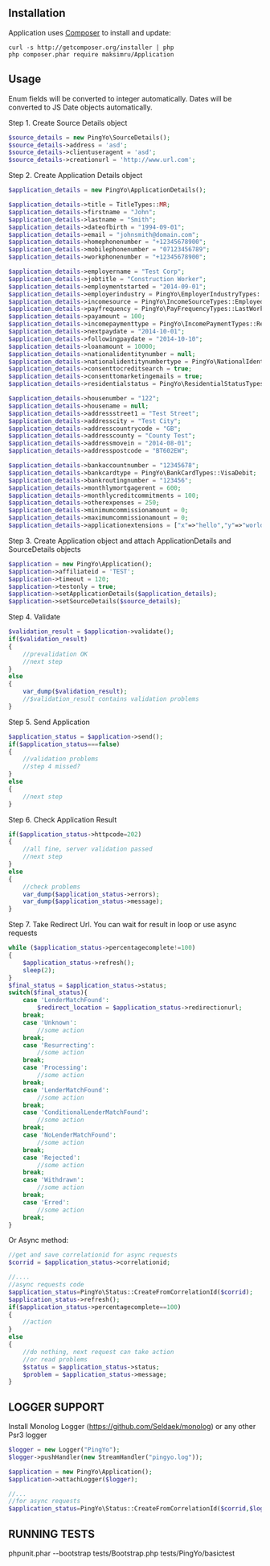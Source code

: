 ## Installation

Application uses [Composer](http://getcomposer.org) to install and update:

```
curl -s http://getcomposer.org/installer | php
php composer.phar require maksimru/Application
```

## Usage

Enum fields will be converted to integer automatically.
Dates will be converted to JS Date objects automatically.

Step 1. Create Source Details object
```php
$source_details = new PingYo\SourceDetails();
$source_details->address = 'asd';
$source_details->clientuseragent = 'asd';
$source_details->creationurl = 'http://www.url.com';
```

Step 2. Create Application Details object

```php
$application_details = new PingYo\ApplicationDetails();

$application_details->title = TitleTypes::MR;
$application_details->firstname = "John";
$application_details->lastname = "Smith";
$application_details->dateofbirth = "1994-09-01";
$application_details->email = "johnsmith@domain.com";
$application_details->homephonenumber = "+12345678900";
$application_details->mobilephonenumber = "07123456789";
$application_details->workphonenumber = "+12345678900";

$application_details->employername = "Test Corp";
$application_details->jobtitle = "Construction Worker";
$application_details->employmentstarted = "2014-09-01";
$application_details->employerindustry = PingYo\EmployerIndustryTypes::ConstructionManufacturing;
$application_details->incomesource = PingYo\IncomeSourceTypes::EmployedFullTime;
$application_details->payfrequency = PingYo\PayFrequencyTypes::LastWorkingDayMonth;
$application_details->payamount = 100;
$application_details->incomepaymenttype = PingYo\IncomePaymentTypes::RegionalDirectDeposit;
$application_details->nextpaydate = "2014-10-01";
$application_details->followingpaydate = "2014-10-10";
$application_details->loanamount = 10000;
$application_details->nationalidentitynumber = null;
$application_details->nationalidentitynumbertype = PingYo\NationalIdentityNumberTypes::NationalInsurance;
$application_details->consenttocreditsearch = true;
$application_details->consenttomarketingemails = true;
$application_details->residentialstatus = PingYo\ResidentialStatusTypes::HomeOwner;

$application_details->housenumber = "122";
$application_details->housename = null;
$application_details->addressstreet1 = "Test Street";
$application_details->addresscity = "Test City";
$application_details->addresscountrycode = "GB";
$application_details->addresscounty = "County Test";
$application_details->addressmovein = "2014-08-01";
$application_details->addresspostcode = "BT602EW";

$application_details->bankaccountnumber = "12345678";
$application_details->bankcardtype = PingYo\BankCardTypes::VisaDebit;
$application_details->bankroutingnumber = "123456";
$application_details->monthlymortgagerent = 600;
$application_details->monthlycreditcommitments = 100;
$application_details->otherexpenses = 250;
$application_details->minimumcommissionamount = 0;
$application_details->maximumcommissionamount = 0;
$application_details->applicationextensions = ["x"=>"hello","y"=>"world"];
```

Step 3. Create Application object and attach ApplicationDetails and SourceDetails objects

```php
$application = new PingYo\Application();
$application->affiliateid = 'TEST';
$application->timeout = 120;
$application->testonly = true;
$application->setApplicationDetails($application_details);
$application->setSourceDetails($source_details);
```

Step 4. Validate

```php
$validation_result = $application->validate();
if($validation_result)
{
	//prevalidation OK
	//next step
}
else
{
	var_dump($validation_result);
	//$validation_result contains validation problems
}
```

Step 5. Send Application

```php
$application_status = $application->send();
if($application_status===false)
{
	//validation problems
	//step 4 missed?
}
else
{
	//next step
}
```

Step 6. Check Application Result

```php
if($application_status->httpcode=202)
{
	//all fine, server validation passed
	//next step
}
else
{
	//check problems
	var_dump($application_status->errors);
	var_dump($application_status->message);
}

```
Step 7. Take Redirect Url. You can wait for result in loop or use async requests

```php
while ($application_status->percentagecomplete!=100)
{	
	$application_status->refresh();
	sleep(2);
}
$final_status = $application_status->status;
switch($final_status){
	case 'LenderMatchFound':
		$redirect_location = $application_status->redirectionurl;
	break;
	case 'Unknown':
		//some action
	break;
	case 'Resurrecting':
		//some action
	break;
	case 'Processing':
		//some action
	break;
	case 'LenderMatchFound':
		//some action
	break;
	case 'ConditionalLenderMatchFound':
		//some action
	break;
	case 'NoLenderMatchFound':
		//some action
	break;
	case 'Rejected':
		//some action
	break;
	case 'Withdrawn':
		//some action
	break;
	case 'Erred':
		//some action
	break;
}
```
Or Async method:
```php
//get and save correlationid for async requests
$corrid = $application_status->correlationid;

//....
//async requests code
$application_status=PingYo\Status::CreateFromCorrelationId($corrid);
$application_status->refresh();
if($application_status->percentagecomplete==100)
{
	//action
}
else
{
	//do nothing, next request can take action
	//or read problems
	$status = $application_status->status;
	$problem = $application_status->message;
}
```

## LOGGER SUPPORT

Install Monolog Logger (https://github.com/Seldaek/monolog) or any other Psr3 logger

```php
$logger = new Logger("PingYo");
$logger->pushHandler(new StreamHandler("pingyo.log"));

$application = new PingYo\Application();
$application->attachLogger($logger);

//...
//for async requests
$application_status=PingYo\Status::CreateFromCorrelationId($corrid,$logger);
```

## RUNNING TESTS

phpunit.phar --bootstrap tests/Bootstrap.php tests/PingYo/basictest